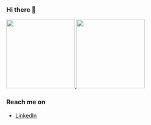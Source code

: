 ### Hi there 👋

<p align="left">
<a href="https://github.com/firasynl">
  <img height="180em" src="https://github-readme-stats-eight-theta.vercel.app/api?username=firasynl&show_icons=true&theme=radical&include_all_commits=true&count_private=true"/>
  <img height="180em" src="https://github-readme-stats.vercel.app/api/top-langs/?username=firasynl&layout=donut&theme=radical"/>
</a>
</p>

### Reach me on
- <a href="https://linkedin.com/in/firasyana/">LinkedIn</a>

<!--
**firasynl/firasynl** is a ✨ _special_ ✨ repository because its `README.md` (this file) appears on your GitHub profile.

Here are some ideas to get you started:

- 🔭 I’m currently working on ...
- 🌱 I’m currently learning ...
- 👯 I’m looking to collaborate on ...
- 🤔 I’m looking for help with ...
- 💬 Ask me about ...
- 📫 How to reach me: ...
- 😄 Pronouns: ...
- ⚡ Fun fact: ...
-->
